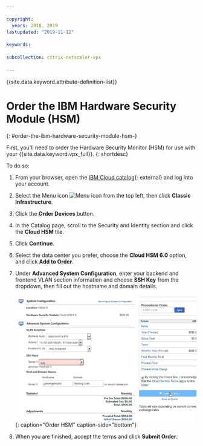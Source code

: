 ```yaml
---

copyright:
  years: 2018, 2019
lastupdated: "2019-11-12"

keywords:

subcollection: citrix-netscaler-vpx

---
```


{{site.data.keyword.attribute-definition-list}}

# Order the IBM Hardware Security Module (HSM)
{: #order-the-ibm-hardware-security-module-hsm-}

First, you'll need to order the Hardware Security Monitor (HSM) for use with your {{site.data.keyword.vpx_full}}.
{: shortdesc}

To do so:

1. From your browser, open the [IBM Cloud catalog](https://cloud.ibm.com){: external} and log into your account.
2. Select the Menu icon ![Menu icon](../icons/icon_hamburger.svg) from the top left, then click **Classic Infrastructure**.
3. Click the **Order Devices** button.
4. In the Catalog page, scroll to the Security and Identity section and click the **Cloud HSM** tile.
5. Click **Continue**.
6. Select the data center you prefer, choose the **Cloud HSM 6.0** option, and click **Add to Order**.
7. Under **Advanced System Configuration**, enter your backend and frontend VLAN section information and choose **SSH Key** from the dropdown, then fill out the hostname and domain details.

    ![Order HSM](images/1-Order-HSM.png){: caption="Order HSM" caption-side="bottom"}

8.	When you are finished, accept the terms and click **Submit Order**.
